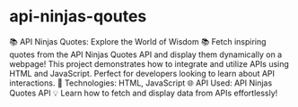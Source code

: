 # api-ninjas-qoutes
 📚 API Ninjas Quotes: Explore the World of Wisdom 📚  Fetch inspiring quotes from the API Ninjas Quotes API and display them dynamically on a webpage! This project demonstrates how to integrate and utilize APIs using HTML and JavaScript. Perfect for developers looking to learn about API interactions.  🔧 Technologies: HTML, JavaScript 🌐 API Used: API Ninjas Quotes API 💡 Learn how to fetch and display data from APIs effortlessly!
